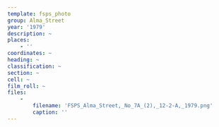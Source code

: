 ```yaml
---
template: fsps_photo
group: Alma_Street
year: '1979'
description: ~
places:
    - ''
coordinates: ~
heading: ~
classification: ~
section: ~
cell: ~
film_roll: ~
files:
    -
        filename: 'FSPS_Alma_Street,_No_7A_(2),_12-2-A,_1979.png'
        caption: ''
---
```

